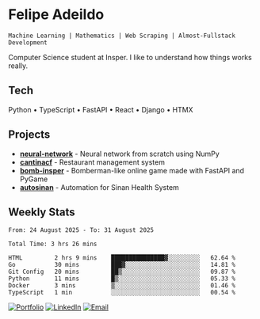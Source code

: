 # Felipe Adeildo

```
Machine Learning | Mathematics | Web Scraping | Almost-Fullstack Development
```

Computer Science student at Insper. I like to understand how things works really.

## Tech
Python • TypeScript • FastAPI • React • Django • HTMX

## Projects
- **[neural-network](https://github.com/felipeadeildo/neural-network)** - Neural network from scratch using NumPy
- **[cantinacf](https://github.com/felipeadeildo/cantinacf)** - Restaurant management system
- **[bomb-insper](https://github.com/insper-dev/bomb)** - Bomberman-like online game made with FastAPI and PyGame 
- **[autosinan](https://github.com/felipeadeildo/autosinan)** - Automation for Sinan Health System

## Weekly Stats
<!--START_SECTION:waka-->

```ansi
From: 24 August 2025 - To: 31 August 2025

Total Time: 3 hrs 26 mins

HTML         2 hrs 9 mins    ███████████████▓░░░░░░░░░   62.64 %
Go           30 mins         ███▓░░░░░░░░░░░░░░░░░░░░░   14.81 %
Git Config   20 mins         ██▒░░░░░░░░░░░░░░░░░░░░░░   09.87 %
Python       11 mins         █▒░░░░░░░░░░░░░░░░░░░░░░░   05.33 %
Docker       3 mins          ▒░░░░░░░░░░░░░░░░░░░░░░░░   01.46 %
TypeScript   1 min           ░░░░░░░░░░░░░░░░░░░░░░░░░   00.54 %
```

<!--END_SECTION:waka-->

[![Portfolio](https://img.shields.io/badge/felipeadeildo.com-FF6B6B?style=flat-square&logo=firefox&logoColor=white)](https://felipeadeildo.com)
[![LinkedIn](https://img.shields.io/badge/LinkedIn-0077B5?style=flat-square&logo=linkedin&logoColor=white)](https://linkedin.com/in/felipeadeildo)
[![Email](https://img.shields.io/badge/Email-D14836?style=flat-square&logo=gmail&logoColor=white)](mailto:contato@felipeadeildo.com)
